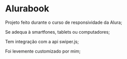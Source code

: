 # Alurabook

Projeto feito durante o curso de responsividade da Alura;

Se adequa à smartfones, tablets ou computadores;

Tem integração com a api swiper.js;

Foi levemente customizado por mim;
